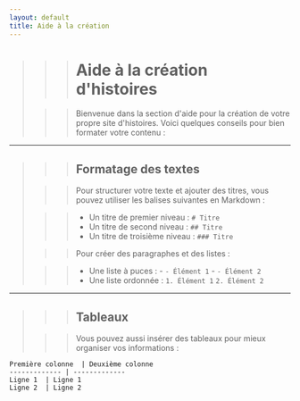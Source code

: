 ```yaml
---
layout: default
title: Aide à la création
---
```


>>># Aide à la création d'histoires
>
>>> Bienvenue dans la section d'aide pour la création de votre propre site d'histoires. Voici quelques conseils pour bien formater votre contenu :
>
---
>
>>> ## Formatage des textes
>
>>> Pour structurer votre texte et ajouter des titres, vous pouvez utiliser les balises suivantes en Markdown :
>
>>> - Un titre de premier niveau : `# Titre`
>>> - Un titre de second niveau : `## Titre`
>>> - Un titre de troisième niveau : `### Titre`
>
>>> Pour créer des paragraphes et des listes :
>
>>> - Une liste à puces : 
    - `- Élément 1`
    - `- Élément 2`
>>> - Une liste ordonnée : 
    `1. Élément 1`
    `2. Élément 2`
>
---
>
>>> ## Tableaux
>
>>> Vous pouvez aussi insérer des tableaux pour mieux organiser vos informations :
>
>
```
Première colonne  | Deuxième colonne
------------- | -------------
Ligne 1  | Ligne 1
Ligne 2  | Ligne 2
